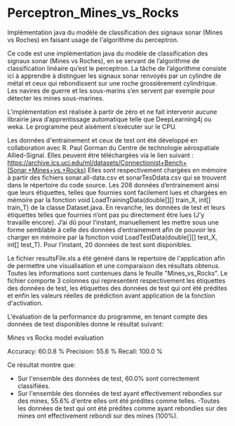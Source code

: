 # Perceptron_Mines_vs_Rocks
Implémentation java du modèle de classification des signaux sonar (Mines vs Roches) en faisant usage de l'algorithme du perceptron.

Ce code est une implémentation java du modèle de classification des signaux sonar (Mines vs Roches), en se servant de l’algorithme de classification linéaire qu’est le perceptron. La tâche de l’algorithme consiste ici à apprendre à distinguer les signaux sonar renvoyés par un cylindre de métal et ceux qui rebondissent sur une roche grossièrement cylindrique. Les navires de guerre et les sous-marins s’en servent par exemple pour détecter les mines sous-marines.

L’implémentation est réalisée à partir de zéro et ne fait intervenir aucune librairie java d’apprentissage automatique telle que DeepLearning4j ou weka. Le programme peut aisément s’exécuter sur le CPU.

Les données d'entrainement et ceux de test ont été développé en collaboration avec R. Paul Gorman du Centre de technologie aérospatiale Allied-Signal. Elles peuvent être téléchargées via le lien suivant : https://archive.ics.uci.edu/ml/datasets/Connectionist+Bench+(Sonar,+Mines+vs.+Rocks) Elles sont respectivement chargées en mémoire à partir des fichiers sonar.all-data.csv et sonarTesDdata.csv qui se trouvent dans le répertoire du code source. Les 208 données d’entrainement ainsi que leurs étiquettes, telles que fournies sont facilement lues et chargées en mémoire par la fonction void LoadTrainingData(double[][] train_X, int[] train_T) de la classe Dataset.java. En revanche, les données de test et leurs étiquettes telles que fournies n’ont pas pu directement être lues (J’y travaille encore). J’ai dû pour l’instant, manuellement les mettre sous une forme semblable à celle des données d’entrainement afin de pouvoir les charger en mémoire par la fonction void LoadTestData(double[][] test_X, int[] test_T). Pour l’instant, 20 données de test sont disponibles.

Le fichier resultsFile.xls a été généré dans le repertoire de l'application afin de permettre une visualisation et une comparaison des résultats obtenus. Toutes les informations sont contenues dans le feuille "Mines_vs_Rocks". Le fichier comporte 3 colonnes qui representent respectivement les étiquettes des données de test, les étiquettes des données de test qui ont été prédites et enfin les valeurs réelles de prédiction avant application de la fonction d'activation.

L'évaluation de la performance du programme, en tenant compte des données de test disponibles donne le résultat suivant:

Mines vs Rocks model evaluation

Accuracy: 60.0.8 % Precision: 55.6 % Recall: 100.0 %

Ce résultat montre que:

-	Sur l'ensemble des données de test, 60.0% sont correctement classifiées.
-	Sur l'ensemble des données de test ayant effectivement rebondies sur des mines, 55.6% d'entre elles ont été prédites comme telles.
-Toutes les données de test qui ont été prédites comme ayant rebondies sur des mines ont effectivement rebondi sur des mines (100%).
